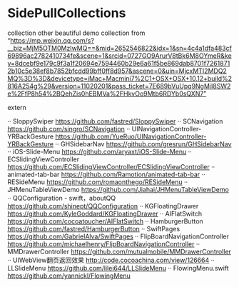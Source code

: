 # SidePullCollections
collection other beautiful demo 
collection from  “https://mp.weixin.qq.com/s?__biz=MjM5OTM0MzIwMQ==&mid=2652546822&idx=1&sn=4c4a1dfa483cf69896ac2782410734fe&scene=1&srcid=0727GO9ArurV8tBk6M8OYmeR&key=8dcebf9e179c9f3a1f20694e7594460b29e6a61f5be869dab8701f72618712b10c5e38ef8b7852bfcdd99bff0ff8d957&ascene=0&uin=MjcxMTI2MDQ2MQ%3D%3D&devicetype=iMac+Macmini7%2C1+OSX+OSX+10.12+build%2816A254g%29&version=11020201&pass_ticket=7E689bVuUpq9NgMiI8SW2e%2FfP8h54%2BQehZis0hEBMVa%2FHkvOo9Mtb6RDYb0sQXN7”

extern 

·· SloppySwiper https://github.com/fastred/SloppySwiper
·· SCNavigation https://github.com/singro/SCNavigation
·· UINavigationController-YRBackGesture  https://github.com/YueRuo/UINavigationController-YRBackGesture
·· GHSidebarNav  https://github.com/gresrun/GHSidebarNav
·· iOS-Slide-Menu   https://github.com/aryaxt/iOS-Slide-Menu
·· ECSlidingViewController  https://github.com/ECSlidingViewController/ECSlidingViewController
·· animated-tab-bar  https://github.com/Ramotion/animated-tab-bar
·· RESideMenu  https://github.com/romaonthego/RESideMenu
·· JHMenuTableViewDemo  https://github.com/Jiahai/JHMenuTableViewDemo
·· QQConfiguration - swift，aboutQQ https://github.com/shinept/QQConfiguration
·· KGFloatingDrawer  https://github.com/KyleGoddard/KGFloatingDrawer
·· AIFlatSwitch  https://github.com/cocoatoucher/AIFlatSwitch
·· HamburgerButton https://github.com/fastred/HamburgerButton 
·· SwiftPages https://github.com/GabrielAlva/SwiftPages
·· FlipBoardNavigationController  https://github.com/michaelhenry/FlipBoardNavigationController
·· MMDrawerController  https://github.com/mutualmobile/MMDrawerController
·· UIWebView翻页返回效果 http://code.cocoachina.com/view/126664
·· LLSlideMenu https://github.com/lilei644/LLSlideMenu
·· FlowingMenu.swift  https://github.com/yannickl/FlowingMenu
